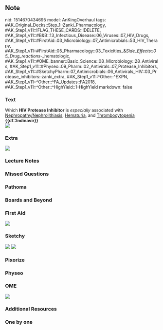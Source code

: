 ## Note
nid: 1514670434695
model: AnKingOverhaul
tags: #AK_Original_Decks::Step_1::Zanki_Pharmacology, #AK_Step1_v11::!FLAG_THESE_CARDS::!DELETE, #AK_Step1_v11::#B&B::13_Infectious_Disease::06_Viruses::07_HIV_Drugs, #AK_Step1_v11::#FirstAid::03_Microbiology::07_Antimicrobials::53_HIV_Therapy, #AK_Step1_v11::#FirstAid::05_Pharmacology::03_Toxicities_&_Side_Effects::05_Drug_reactions_-_hematologic, #AK_Step1_v11::#OME_banner::Basic_Science::08_Microbiology::28_Antivirals, #AK_Step1_v11::#Physeo::09_Pharm::02_Antivirals::07_Protease_Inhibitors, #AK_Step1_v11::#SketchyPharm::07_Antimicrobials::06_Antivirals_HIV::03_Protease_inhibitors::zanki_extra, #AK_Step1_v11::^Other::^EXPN, #AK_Step1_v11::^Other::^FA_Updates::FA2018, #AK_Step1_v11::^Other::^HighYield::1-HighYield
markdown: false

### Text
<div>
  Which <b>HIV Protease Inhibitor</b> is <i>especially</i>
  associated with <u>Nephropathy/Nephrolithiasis</u>,
  <u>Hematuria</u>, and <u>Thrombocytopenia</u>
</div>
<div>
  <div>
    <div style="font-weight: bold;"></div>
    <div style="font-weight: bold;">
      <div>
        {{c1::Indinavir}}
      </div>
      <div style="font-weight: bold;"></div>
      <div style="font-weight: bold;"><img src=
      "paste-228307576553473.jpg"></div>
    </div>
  </div>
</div>

### Extra
<img src="paste-548458733764609.jpg">

### Lecture Notes


### Missed Questions


### Pathoma


### Boards and Beyond


### First Aid
<img src="paste-535621076516867.jpg">

### Sketchy
<img src="paste-293114338082817.jpg"> <img src=
"paste-416b25c960bd445230e9a6205d6a21110984120b.png">

### Pixorize


### Physeo


### OME
<div class="ome-widget">
  <a href=
  "https://onlinemeded.org/spa/microbiology/antivirals/acquire?ref=anki">
  <img src="_OME_AnkiFlashcards_Lesson_6.png"></a>
</div>

### Additional Resources


### One by one

